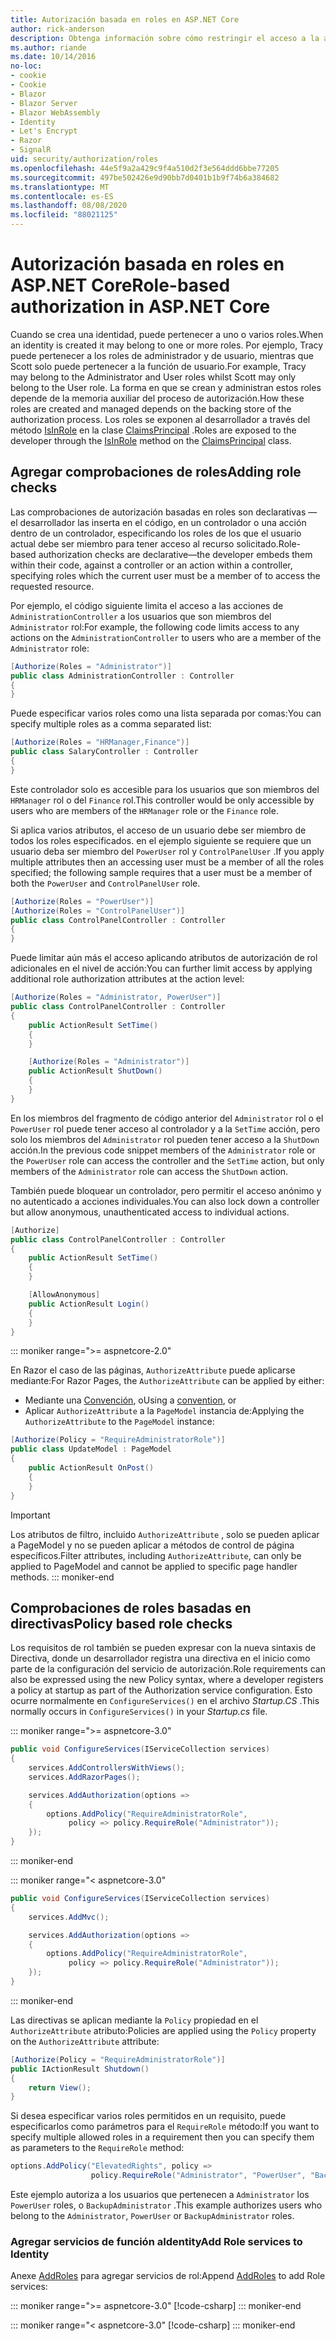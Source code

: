 ```yaml
---
title: Autorización basada en roles en ASP.NET Core
author: rick-anderson
description: Obtenga información sobre cómo restringir el acceso a la acción y el controlador ASP.NET Core pasando roles al atributo Authorize.
ms.author: riande
ms.date: 10/14/2016
no-loc:
- cookie
- Cookie
- Blazor
- Blazor Server
- Blazor WebAssembly
- Identity
- Let's Encrypt
- Razor
- SignalR
uid: security/authorization/roles
ms.openlocfilehash: 44e5f9a2a429c9f4a510d2f3e564ddd6bbe77205
ms.sourcegitcommit: 497be502426e9d90bb7d0401b1b9f74b6a384682
ms.translationtype: MT
ms.contentlocale: es-ES
ms.lasthandoff: 08/08/2020
ms.locfileid: "88021125"
---
```

# <a name="role-based-authorization-in-aspnet-core"></a><span data-ttu-id="4e23d-103">Autorización basada en roles en ASP.NET Core</span><span class="sxs-lookup"><span data-stu-id="4e23d-103">Role-based authorization in ASP.NET Core</span></span>

<a name="security-authorization-role-based"></a>

<span data-ttu-id="4e23d-104">Cuando se crea una identidad, puede pertenecer a uno o varios roles.</span><span class="sxs-lookup"><span data-stu-id="4e23d-104">When an identity is created it may belong to one or more roles.</span></span> <span data-ttu-id="4e23d-105">Por ejemplo, Tracy puede pertenecer a los roles de administrador y de usuario, mientras que Scott solo puede pertenecer a la función de usuario.</span><span class="sxs-lookup"><span data-stu-id="4e23d-105">For example, Tracy may belong to the Administrator and User roles whilst Scott may only belong to the User role.</span></span> <span data-ttu-id="4e23d-106">La forma en que se crean y administran estos roles depende de la memoria auxiliar del proceso de autorización.</span><span class="sxs-lookup"><span data-stu-id="4e23d-106">How these roles are created and managed depends on the backing store of the authorization process.</span></span> <span data-ttu-id="4e23d-107">Los roles se exponen al desarrollador a través del método [IsInRole](/dotnet/api/system.security.principal.genericprincipal.isinrole) en la clase [ClaimsPrincipal](/dotnet/api/system.security.claims.claimsprincipal) .</span><span class="sxs-lookup"><span data-stu-id="4e23d-107">Roles are exposed to the developer through the [IsInRole](/dotnet/api/system.security.principal.genericprincipal.isinrole) method on the [ClaimsPrincipal](/dotnet/api/system.security.claims.claimsprincipal) class.</span></span>

## <a name="adding-role-checks"></a><span data-ttu-id="4e23d-108">Agregar comprobaciones de roles</span><span class="sxs-lookup"><span data-stu-id="4e23d-108">Adding role checks</span></span>

<span data-ttu-id="4e23d-109">Las comprobaciones de autorización basadas en roles son declarativas &mdash; el desarrollador las inserta en el código, en un controlador o una acción dentro de un controlador, especificando los roles de los que el usuario actual debe ser miembro para tener acceso al recurso solicitado.</span><span class="sxs-lookup"><span data-stu-id="4e23d-109">Role-based authorization checks are declarative&mdash;the developer embeds them within their code, against a controller or an action within a controller, specifying roles which the current user must be a member of to access the requested resource.</span></span>

<span data-ttu-id="4e23d-110">Por ejemplo, el código siguiente limita el acceso a las acciones de `AdministrationController` a los usuarios que son miembros del `Administrator` rol:</span><span class="sxs-lookup"><span data-stu-id="4e23d-110">For example, the following code limits access to any actions on the `AdministrationController` to users who are a member of the `Administrator` role:</span></span>

```csharp
[Authorize(Roles = "Administrator")]
public class AdministrationController : Controller
{
}
```

<span data-ttu-id="4e23d-111">Puede especificar varios roles como una lista separada por comas:</span><span class="sxs-lookup"><span data-stu-id="4e23d-111">You can specify multiple roles as a comma separated list:</span></span>

```csharp
[Authorize(Roles = "HRManager,Finance")]
public class SalaryController : Controller
{
}
```

<span data-ttu-id="4e23d-112">Este controlador solo es accesible para los usuarios que son miembros del `HRManager` rol o del `Finance` rol.</span><span class="sxs-lookup"><span data-stu-id="4e23d-112">This controller would be only accessible by users who are members of the `HRManager` role or the `Finance` role.</span></span>

<span data-ttu-id="4e23d-113">Si aplica varios atributos, el acceso de un usuario debe ser miembro de todos los roles especificados. en el ejemplo siguiente se requiere que un usuario deba ser miembro del `PowerUser` rol y `ControlPanelUser` .</span><span class="sxs-lookup"><span data-stu-id="4e23d-113">If you apply multiple attributes then an accessing user must be a member of all the roles specified; the following sample requires that a user must be a member of both the `PowerUser` and `ControlPanelUser` role.</span></span>

```csharp
[Authorize(Roles = "PowerUser")]
[Authorize(Roles = "ControlPanelUser")]
public class ControlPanelController : Controller
{
}
```

<span data-ttu-id="4e23d-114">Puede limitar aún más el acceso aplicando atributos de autorización de rol adicionales en el nivel de acción:</span><span class="sxs-lookup"><span data-stu-id="4e23d-114">You can further limit access by applying additional role authorization attributes at the action level:</span></span>

```csharp
[Authorize(Roles = "Administrator, PowerUser")]
public class ControlPanelController : Controller
{
    public ActionResult SetTime()
    {
    }

    [Authorize(Roles = "Administrator")]
    public ActionResult ShutDown()
    {
    }
}
```

<span data-ttu-id="4e23d-115">En los miembros del fragmento de código anterior del `Administrator` rol o el `PowerUser` rol puede tener acceso al controlador y a la `SetTime` acción, pero solo los miembros del `Administrator` rol pueden tener acceso a la `ShutDown` acción.</span><span class="sxs-lookup"><span data-stu-id="4e23d-115">In the previous code snippet members of the `Administrator` role or the `PowerUser` role can access the controller and the `SetTime` action, but only members of the `Administrator` role can access the `ShutDown` action.</span></span>

<span data-ttu-id="4e23d-116">También puede bloquear un controlador, pero permitir el acceso anónimo y no autenticado a acciones individuales.</span><span class="sxs-lookup"><span data-stu-id="4e23d-116">You can also lock down a controller but allow anonymous, unauthenticated access to individual actions.</span></span>

```csharp
[Authorize]
public class ControlPanelController : Controller
{
    public ActionResult SetTime()
    {
    }

    [AllowAnonymous]
    public ActionResult Login()
    {
    }
}
```

::: moniker range=">= aspnetcore-2.0"

<span data-ttu-id="4e23d-117">En Razor el caso de las páginas, `AuthorizeAttribute` puede aplicarse mediante:</span><span class="sxs-lookup"><span data-stu-id="4e23d-117">For Razor Pages, the `AuthorizeAttribute` can be applied by either:</span></span>

* <span data-ttu-id="4e23d-118">Mediante una [Convención](xref:razor-pages/razor-pages-conventions#page-model-action-conventions), o</span><span class="sxs-lookup"><span data-stu-id="4e23d-118">Using a [convention](xref:razor-pages/razor-pages-conventions#page-model-action-conventions), or</span></span>
* <span data-ttu-id="4e23d-119">Aplicar `AuthorizeAttribute` a la `PageModel` instancia de:</span><span class="sxs-lookup"><span data-stu-id="4e23d-119">Applying the `AuthorizeAttribute` to the `PageModel` instance:</span></span>

```csharp
[Authorize(Policy = "RequireAdministratorRole")]
public class UpdateModel : PageModel
{
    public ActionResult OnPost()
    {
    }
}
```

> [!IMPORTANT]
> <span data-ttu-id="4e23d-120">Los atributos de filtro, incluido `AuthorizeAttribute` , solo se pueden aplicar a PageModel y no se pueden aplicar a métodos de control de página específicos.</span><span class="sxs-lookup"><span data-stu-id="4e23d-120">Filter attributes, including `AuthorizeAttribute`, can only be applied to PageModel and cannot be applied to specific page handler methods.</span></span>
::: moniker-end

<a name="security-authorization-role-policy"></a>

## <a name="policy-based-role-checks"></a><span data-ttu-id="4e23d-121">Comprobaciones de roles basadas en directivas</span><span class="sxs-lookup"><span data-stu-id="4e23d-121">Policy based role checks</span></span>

<span data-ttu-id="4e23d-122">Los requisitos de rol también se pueden expresar con la nueva sintaxis de Directiva, donde un desarrollador registra una directiva en el inicio como parte de la configuración del servicio de autorización.</span><span class="sxs-lookup"><span data-stu-id="4e23d-122">Role requirements can also be expressed using the new Policy syntax, where a developer registers a policy at startup as part of the Authorization service configuration.</span></span> <span data-ttu-id="4e23d-123">Esto ocurre normalmente en `ConfigureServices()` en el archivo *Startup.CS* .</span><span class="sxs-lookup"><span data-stu-id="4e23d-123">This normally occurs in `ConfigureServices()` in your *Startup.cs* file.</span></span>

::: moniker range=">= aspnetcore-3.0"
```csharp
public void ConfigureServices(IServiceCollection services)
{
    services.AddControllersWithViews();
    services.AddRazorPages();

    services.AddAuthorization(options =>
    {
        options.AddPolicy("RequireAdministratorRole",
             policy => policy.RequireRole("Administrator"));
    });
}
```
::: moniker-end

::: moniker range="< aspnetcore-3.0"
```csharp
public void ConfigureServices(IServiceCollection services)
{
    services.AddMvc();

    services.AddAuthorization(options =>
    {
        options.AddPolicy("RequireAdministratorRole",
             policy => policy.RequireRole("Administrator"));
    });
}
```
::: moniker-end

<span data-ttu-id="4e23d-124">Las directivas se aplican mediante la `Policy` propiedad en el `AuthorizeAttribute` atributo:</span><span class="sxs-lookup"><span data-stu-id="4e23d-124">Policies are applied using the `Policy` property on the `AuthorizeAttribute` attribute:</span></span>

```csharp
[Authorize(Policy = "RequireAdministratorRole")]
public IActionResult Shutdown()
{
    return View();
}
```

<span data-ttu-id="4e23d-125">Si desea especificar varios roles permitidos en un requisito, puede especificarlos como parámetros para el `RequireRole` método:</span><span class="sxs-lookup"><span data-stu-id="4e23d-125">If you want to specify multiple allowed roles in a requirement then you can specify them as parameters to the `RequireRole` method:</span></span>

```csharp
options.AddPolicy("ElevatedRights", policy =>
                  policy.RequireRole("Administrator", "PowerUser", "BackupAdministrator"));
```

<span data-ttu-id="4e23d-126">Este ejemplo autoriza a los usuarios que pertenecen a `Administrator` los `PowerUser` roles, o `BackupAdministrator` .</span><span class="sxs-lookup"><span data-stu-id="4e23d-126">This example authorizes users who belong to the `Administrator`, `PowerUser` or `BackupAdministrator` roles.</span></span>

### <a name="add-role-services-to-no-locidentity"></a><span data-ttu-id="4e23d-127">Agregar servicios de función aIdentity</span><span class="sxs-lookup"><span data-stu-id="4e23d-127">Add Role services to Identity</span></span>

<span data-ttu-id="4e23d-128">Anexe [AddRoles](/dotnet/api/microsoft.aspnetcore.identity.identitybuilder.addroles#Microsoft_AspNetCore_Identity_IdentityBuilder_AddRoles__1) para agregar servicios de rol:</span><span class="sxs-lookup"><span data-stu-id="4e23d-128">Append [AddRoles](/dotnet/api/microsoft.aspnetcore.identity.identitybuilder.addroles#Microsoft_AspNetCore_Identity_IdentityBuilder_AddRoles__1) to add Role services:</span></span>

::: moniker range=">= aspnetcore-3.0"
[!code-csharp[](roles/samples/3_0/Startup.cs?name=snippet&highlight=7)]
::: moniker-end

::: moniker range="< aspnetcore-3.0"
[!code-csharp[](roles/samples/2_2/Startup.cs?name=snippet&highlight=7)]
::: moniker-end

